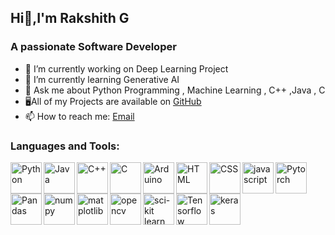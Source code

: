   ##        Hi👋,I'm Rakshith G

   ### A passionate Software Developer

- 🔭 I’m currently working on Deep Learning Project
- 🌱 I’m currently learning Generative AI
- 💬 Ask me about Python Programming , Machine Learning , C++ ,Java , C
- 🖥All of my Projects are available on [GitHub](https://github.com/Rakshithg6)
- 📫 How to reach me: [Email](mailto:rakshithg.6113@gmail.com)

### Languages and Tools:
<img align="left" alt="Python" width="50px" img src="https://cdn.jsdelivr.net/gh/devicons/devicon@latest/icons/python/python-original-wordmark.svg" />
<img align="left" alt="Java" width="50px" img src="https://cdn.jsdelivr.net/gh/devicons/devicon@latest/icons/java/java-original-wordmark.svg" />
<img align="left" alt="C++" width="50px" img src="https://cdn.jsdelivr.net/gh/devicons/devicon@latest/icons/cplusplus/cplusplus-original.svg" />
<img align="left" alt="C" width="50px" img src="https://cdn.jsdelivr.net/gh/devicons/devicon@latest/icons/c/c-original.svg" />
<img align="left" alt="Arduino" width="50px" img src="https://cdn.jsdelivr.net/gh/devicons/devicon@latest/icons/arduino/arduino-original-wordmark.svg" />
<img align="left" alt="HTML" width="50px" img src="https://cdn.jsdelivr.net/gh/devicons/devicon@latest/icons/html5/html5-original.svg" />
<img align="left" alt="CSS" width="50px" img src="https://cdn.jsdelivr.net/gh/devicons/devicon@latest/icons/css3/css3-original.svg" />
<img align="left" alt="javascript" width="50px" img src="https://cdn.jsdelivr.net/gh/devicons/devicon@latest/icons/javascript/javascript-original.svg" />    
<img align="left" alt="Pytorch" width="50px" img src="https://cdn.jsdelivr.net/gh/devicons/devicon@latest/icons/pytorch/pytorch-original.svg" />
<img align="left" alt="Pandas" width="50px" img src="https://cdn.jsdelivr.net/gh/devicons/devicon@latest/icons/pandas/pandas-original-wordmark.svg" />
<img align="left" alt="numpy" width="50px" img src="https://cdn.jsdelivr.net/gh/devicons/devicon@latest/icons/numpy/numpy-original.svg" />
<img align="left" alt="matplotlib" width="50px" img src="https://cdn.jsdelivr.net/gh/devicons/devicon@latest/icons/matplotlib/matplotlib-original.svg" />
<img align="left" alt="opencv" width="50px" img src="https://cdn.jsdelivr.net/gh/devicons/devicon@latest/icons/opencv/opencv-original-wordmark.svg" />
<img align="left" alt="sci-kit learn" width="50px" img src="https://cdn.jsdelivr.net/gh/devicons/devicon@latest/icons/scikitlearn/scikitlearn-original.svg" />
<img align="left" alt="Tensorflow" width="50px" img src="https://cdn.jsdelivr.net/gh/devicons/devicon@latest/icons/tensorflow/tensorflow-original.svg" />
<img align="left" alt="keras" width="50px" img src="https://cdn.jsdelivr.net/gh/devicons/devicon@latest/icons/keras/keras-original.svg" />

          
          

          


          

          


          

          

          

          


